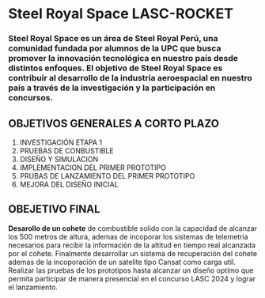 # Steel Royal Space  LASC-ROCKET

### Steel Royal Space es un área de Steel Royal Perú, una comunidad fundada por alumnos de la UPC que busca promover la innovación tecnológica en nuestro país desde distintos enfoques. El objetivo de Steel Royal Space es contribuir al desarrollo de la industria aeroespacial en nuestro país a través de la investigación y la participación en concursos.

## OBJETIVOS GENERALES A CORTO PLAZO

1. INVESTIGACIÓN ETAPA 1
2. PRUEBAS DE CONBUSTIBLE
3. DISEÑO Y SIMULACION
4. IMPLEMENTACION DEL PRIMER PROTOTIPO
5. PRUBAS DE LANZAMIENTO DEL PRIMER PROTOTIPO
6. MEJORA DEL DISEÑO INICIAL

## OBEJETIVO FINAL

**Desarollo de un cohete**  de combustible solido con la capacidad de alcanzar los 500 metros de altura, ademas de incoporar los sistemas de telemetria necesarios para recibir la información de la altitud en tiempo real alcanzada por el cohete. Finalmente desarrollar un sistema de recuperación del cohete ademas de la incoporación de un satelite tipo Cansat como carga util. Realizar las pruebas de los prototipos hasta alcanzar un diseño optimo que permita participar de manera presencial en el concurso LASC 2024 y lograr el lanzamiento.
